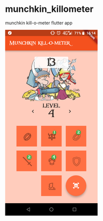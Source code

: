 # munchkin_killometer

munchkin kill-o-meter flutter app

<img src="https://github.com/vitaliyKashuba/Munchkin-kill-o-meter/blob/master/4github/Screenshot_20190205-151454.png" width="300">
